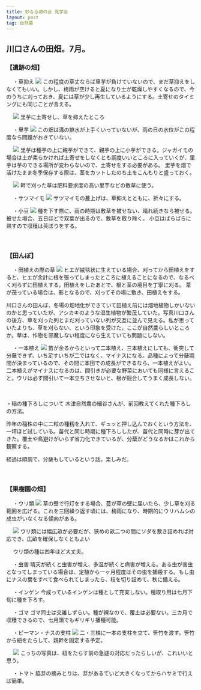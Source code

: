 ```yaml
---
title: 妙なる畑の会 見学会
layout: post
tag: 自然農
---
```

## 川口さんの田畑。7月。
### 【遺跡の畑】
　
・草抑え
![](https://kobapan.com/f/19320264508_aeae1e11ec.jpg)
この程度の草丈ならば里芋が負けていないので、まだ草抑えをしなくてもいい。しかし、梅雨が空けると夏になり土が乾燥しやすくなるので、今のうちに刈っておき、夏には草が少し再生しているようにする。土寄せのタイミングにも同じことが言える。

　
![](https://kobapan.com/f/19501591772_774cb59f39.jpg)
里芋に土寄せし、草を抑えたところ

　
・里芋
![](https://kobapan.com/f/19512418271_a0c60a611e.jpg)
この畑は溝の排水が上手くいっていないが、雨の日の水位がこの程度なら問題がおきていない。

　
![](https://kobapan.com/f/19501556532_3d900b410f.jpg)
里芋は種芋の上に親芋ができて、親芋の上に小芋ができる。ジャガイモの場合は土が柔らかければ土寄せをしなくとも調度いいところに入っていくが、里芋は芋のできる場所が変わらないので、土寄せをする必要がある。
里芋を畑で活けたまま冬季保存する際は、茎をカットしたのち土をこんもりと盛っておく。

　
![](https://kobapan.com/f/19321657919_c30084d391.jpg)
畔で刈った草は肥料要求度の高い里芋などの敷草に使う。

　
・サツマイモ
![](https://kobapan.com/f/19321637079_e6e2cd4d42.jpg)
サツマイモの蔓上げは、草抑えとともに、折々にする。

　
・小豆
![](https://kobapan.com/f/18887265993_9a19052885.jpg)
種を下す際に、雨の時期は敷草を被せない、晴れ続きなら被せる。被せた場合、五日ほどで双葉が出るので、敷草を取り除く。
小豆はばらばらに熟すので収穫は莢ぼりをする。

　

### 【田んぼ】
　
・田植えの際の草
![](https://kobapan.com/f/18887250063_2939f826c5.jpg)
ヒエが絨毯状に生えている場合、刈ってから田植えをすると、ヒエが余計に根を張ってしまったところに植えることになるので、なるべく刈らずに田植えする。田植えをしたあとで、根と茎の境目を丁寧に刈る。
葦が茂っている場合は、影となるので、刈ってその場に敷き、田植えをする。

川口さんの田んぼ、冬場の畑地化ができていて田植え前には畑地植物しかいないのかと思っていたが、アシカキのような湿生植物が繁茂していた。写真川口さんの後方、草を刈った列とまだ刈っていない列が交互に並んで見える。私が思っていたよりも、草を刈らない、という印象を受けた。ここが自然農らしいところか。草は、作物を邪魔しない程度になら生えていても問題にしない。

　
・一本植え
![](https://kobapan.com/f/19320137540_53fcaac175.jpg)
苗が余るからといって二本植え、三本植えにしても、衝突して分蘖できず、いち足すいちが二ではなく、マイナスになる。品種によって分蘖期間が決まっているので、その間に本田での成長ができるなら、一本植えがよい。
二本植えがマイナスになるのは、間引きが必要な野菜においても同様に言えること。ウリは必ず間引いて一本立ちさせないと、根が競合してうまく成長しない。

　

・稲の種下ろしについて
木津自然農の細谷さんが、前回教えてくれた種下ろしの方法。
>
昨年の稲株の中に二粒の種籾を入れて、ギュッと押し込んでおくという方法を、一坪ほど試している。苗代と同じ時期に種下ろししたが、苗代と同時に芽が出てきた。覆土や鳥避けがいらず省力化できているが、分蘖がどうなるかはこれから観察する。

経過は順調で、分蘖もしているという話。楽しみだ。

　

### 【果樹園の畑】
　
・ウリ類
![](https://kobapan.com/f/19320138998_1e32dc0b3a.jpg)
草の壁で行灯をする場合、蔓が草の壁に届いたら、少し草を刈る範囲を広げる。これを三回繰り返す頃には、梅雨になり、時期的にウリハムシの成虫がいなくなる傾向がある。

　
![](https://kobapan.com/f/19481945276_8595c64aa1.jpg)
ウリ類には幅広畝が必要だが、狭めの畝二つの間にソダを敷き詰めれば対応でき、広畝を確保しなくともよい

　
ウリ類の種は四年ほど大丈夫。


　
・虫害
晴天が続くと虫害が増え、多湿が続くと病害が増える。ある虫が害虫となってしまっている場合は、定植から一ヶ月程度はその虫を捕殺する。もし虫にナスの葉をすべて食べられてしまったら、枝を切り詰めて、秋に備える。


　
・インゲン
今成っているインゲンは種として充実しない。種取り用は七月下旬に種を下ろす。


　
・ゴマ
ゴマ同士は交雑しずらい。種が裸なので、覆土は必要ない。三カ月で収穫できるので、七月頭でもギリギリ播種可能。

　
・ピーマン・ナスの支柱
![](https://kobapan.com/f/19481911486_14c347562b.jpg)
二・三株に一本の支柱を立て、笹竹を渡す。笹竹から紐をたらして、親幹を固定する予定。

　
![](https://kobapan.com/f/19320103598_118060b9c0.jpg)
こっちの写真は、紐をたらす前の急遽の対応だったらしいが、これいいと思う。

　
・トマト
脇芽の摘みとりは、芽があるていど大きくなってからハサミで行えば簡単。

